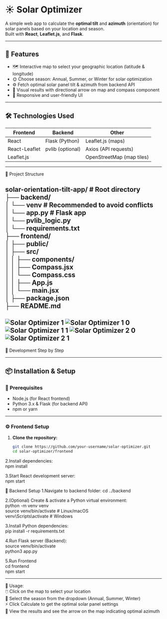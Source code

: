 # ☀️ Solar Optimizer

A simple web app to calculate the **optimal tilt** and **azimuth** (orientation) for solar panels based on your location and season.  
Built with **React**, **Leaflet.js**, and **Flask**.

---

## 🚀 Features

- 🗺️ Interactive map to select your geographic location (latitude & longitude)  
- 🌞 Choose season: Annual, Summer, or Winter for solar optimization  
- ⚙️ Fetch optimal solar panel tilt & azimuth from backend API  
- 🧭 Visual results with directional arrow on map and compass component  
- 📱 Responsive and user-friendly UI  

---

## 🛠️ Technologies Used

| Frontend       | Backend      | Other                     |
|----------------|--------------|---------------------------|
| React          | Flask (Python) | Leaflet.js (maps)         |
| React-Leaflet  | pvlib (optional) | Axios (API requests)       |
| Leaflet.js     |              | OpenStreetMap (map tiles) |

---
📂 Project Structure    

solar-orientation-tilt-app/       # Root directory     
├── backend/    
│   └── venv       # Recommended to avoid conflicts    
│   └── app.py     # Flask app    
│   └── pvlib_logic.py    
│   └── requirements.txt   
├── frontend/    
│   ├── public/  
│   ├── src/  
│   │   ├── components/  
│   │        ├── Compass.jsx  
│   │        └── Compass.css  
│   │   ├── App.js  
│   │   └── main.jsx  
│   ├── package.json  
├── README.md  
---
 
![Solar Optimizer 1](https://github.com/user-attachments/assets/3878015c-a4e3-48d0-8d87-2355dc909ab7)
![Solar Optimizer 1 0](https://github.com/user-attachments/assets/e5a458a5-1a3c-458c-8a07-cc8a1310d69f)
![Solar Optimizer 1 1](https://github.com/user-attachments/assets/8cde8f8e-57c4-44c1-85bc-c54af7033e69)
![Solar Optimizer 2 0](https://github.com/user-attachments/assets/0770d745-e4fd-44ea-ada9-6653b0442520)
![Solar Optimizer 2 1](https://github.com/user-attachments/assets/fa2d36c6-2b3f-4e13-803b-ea2d99a49fe2)
---
🚀 Development Step by Step 

---

## 📦 Installation & Setup

### 🔧 Prerequisites

- Node.js (for React frontend)  
- Python 3.x & Flask (for backend API)  
- npm or yarn  

---

### ⚙️ Frontend Setup

1. **Clone the repository:**  
   ```bash  
   git clone https://github.com/your-username/solar-optimizer.git  
   cd solar-optimizer/frontend  
2.Install dependencies:  
npm install  

3.Start React development server:  
npm start  

🐍 Backend Setup
1.Navigate to backend folder:
cd ../backend

2.(Optional) Create & activate a Python virtual environment:  
python -m venv venv  
source venv/bin/activate   # Linux/macOS  
venv\Scripts\activate      # Windows  

3.Install Python dependencies:  
pip install -r requirements.txt  

4.Run Flask server (Backend):  
source venv/bin/activate  
python3 app.py  

5.Run Frontend    
cd frontend  
npm start  


---

🎯 Usage:  
🖱️ Click on the map to select your location  
🔄 Select the season from the dropdown (Annual, Summer, Winter)  
⚡ Click Calculate to get the optimal solar panel settings  
🧭 View the results and see the arrow on the map indicating optimal azimuth  

   
